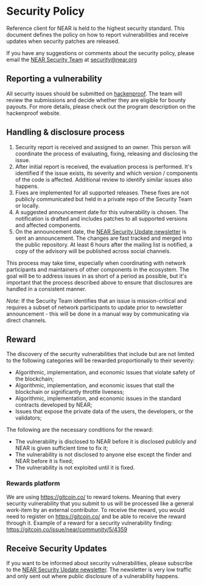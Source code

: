 # Security Policy

Reference client for NEAR is held to the highest security standard.
This document defines the policy on how to report vulnerabilities and receive updates when security patches are released.

If you have any suggestions or comments about the security policy, please email the [NEAR Security Team](mailto:security@near.org) at security@near.org

## Reporting a vulnerability

All security issues should be submitted on [hackenproof](https://hackenproof.com/unc). The team will review the submissions and decide whether they are eligible for bounty payouts. For more details, please check out the program description on the hackenproof website.

## Handling & disclosure process

1. Security report is received and assigned to an owner. This person will coordinate the process of evaluating, fixing, releasing and disclosing the issue.
2. After initial report is received, the evaluation process is performed. It's identified if the issue exists, its severity and which version / components of the code is affected. Additional review to identify similar issues also happens. 
3. Fixes are implemented for all supported releases. These fixes are not publicly communicated but held in a private repo of the Security Team or locally.
4. A suggested announcement date for this vulnerability is chosen. The notification is drafted and includes patches to all supported versions and affected components.
5. On the announcement date, the [NEAR Security Update newsletter](https://groups.google.com/a/near.org/g/security-updates) is sent an announcement. The changes are fast tracked and merged into the public repository. At least 6 hours after the mailing list is notified, a copy of the advisory will be published across social channels. 

This process may take time, especially when coordinating with network participants and maintainers of other components in the ecosystem.
The goal will be to address issues in as short of a period as possible, but it's important that the process described above to ensure that disclosures are handled in a consistent manner.  

*Note:* If the Security Team identifies that an issue is mission-critical and requires a subset of network participants to update prior to newsletter announcement - this will be done in a manual way by communicating via direct channels. 

## Reward

The discovery of the security vulnerabilities that include but are not limited to the following categories will be rewarded proportionally to their severity:
* Algorithmic, implementation, and economic issues that violate safety of the blockchain;
* Algorithmic, implementation, and economic issues that stall the blockchain or significantly throttle liveness;
* Algorithmic, implementation, and economic issues in the standard contracts developed by NEAR;
* Issues that expose the private data of the users, the developers, or the validators;

The following are the necessary conditions for the reward:
* The vulnerability is disclosed to NEAR before it is disclosed publicly and NEAR is given sufficient time to fix it;
* The vulnerability is not disclosed to anyone else except the finder and NEAR before it is fixed;
* The vulnerability is not exploited until it is fixed.

### Rewards platform

We are using https://gitcoin.co/ to reward tokens. Meaning that every security vulnerability that you submit to us will be processed like a general work-item by an external contributor. To receive the reward, you would need to register on https://gitcoin.co/ and be able to receive the reward through it. Example of a reward for a security vulnerability finding: https://gitcoin.co/issue/near/community/5/4359


## Receive Security Updates

If you want to be informed about security vulnerabilities, please subscribe to the [NEAR Security Update newsletter](https://groups.google.com/a/near.org/g/security-updates).
The newsletter is very low traffic and only sent out where public disclosure of a vulnerability happens.

